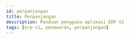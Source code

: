 ```yaml
---
id: perpanjangan
title: Perpanjangan
description: Panduan pengguna aplikasi ERP V2
tags: [erp-v1, penawaran, perpanjangan]
---
```

